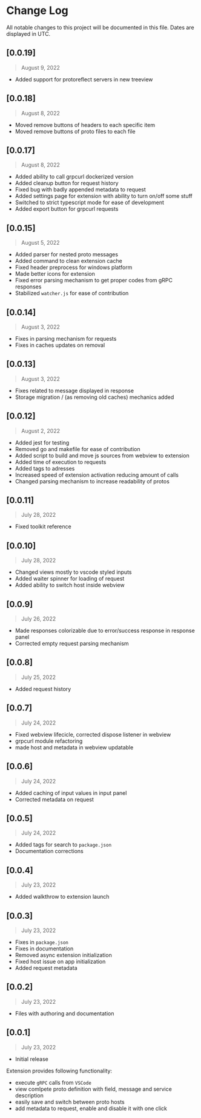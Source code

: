 # Change Log

All notable changes to this project will be documented in this file. Dates are displayed in UTC.

## [0.0.19]

> August 9, 2022

- Added support for protoreflect servers in new treeview

## [0.0.18]

> August 8, 2022

- Moved remove buttons of headers to each specific item
- Moved remove buttons of proto files to each file

## [0.0.17]

> August 8, 2022

- Added ability to call grpcurl dockerized version
- Added cleanup button for request history
- Fixed bug with badly appended metadata to request
- Added settings page for extension with ability to turn on/off some stuff
- Switched to strict typescript mode for ease of development
- Added export button for grpcurl requests

## [0.0.15]

> August 5, 2022

- Added parser for nested proto messages
- Added command to clean extension cache
- Fixed header preprocess for windows platform
- Made better icons for extension
- Fixed error parsing mechanism to get proper codes from gRPC responses
- Stabilized `watcher.js` for ease of contribution

## [0.0.14]

> August 3, 2022

- Fixes in parsing mechanism for requests
- Fixes in caches updates on removal

## [0.0.13]

> August 3, 2022

- Fixes related to message displayed in response
- Storage migration / (as removing old caches) mechanics added

## [0.0.12]

> August 2, 2022

- Added jest for testing
- Removed go and makefile for ease of contribution
- Added script to build and move js sources from webview to extension
- Added time of execution to requests
- Added tags to adresses
- Increased speed of extension activation reducing amount of calls
- Changed parsing mechanism to increase readability of protos

## [0.0.11]

> July 28, 2022

- Fixed toolkit reference

## [0.0.10]

> July 28, 2022

- Changed views mostly to vscode styled inputs
- Added waiter spinner for loading of request
- Added ability to switch host inside webview

## [0.0.9]

> July 26, 2022

- Made responses colorizable due to error/success response in response panel
- Corrected empty request parsing mechanism

## [0.0.8]

> July 25, 2022

- Added request history

## [0.0.7]

> July 24, 2022

- Fixed webview lifecicle, corrected dispose listener in webview
- grpcurl module refactoring
- made host and metadata in webview updatable

## [0.0.6]

> July 24, 2022

- Added caching of input values in input panel
- Corrected metadata on request

## [0.0.5]

> July 24, 2022

- Added tags for search to `package.json`
- Documentation corrections

## [0.0.4]

> July 23, 2022

- Added walkthrow to extension launch

## [0.0.3]

> July 23, 2022

- Fixes in `package.json`
- Fixes in documentation
- Removed async extension initialization
- Fixed host issue on app initialization
- Added request metadata

## [0.0.2]

> July 23, 2022

- Files with authoring and documentation

## [0.0.1]

> July 23, 2022

- Initial release

Extension provides following functionality:

- execute `gRPC` calls from `VSCode`
- view comlpete proto definition with field, message and service description
- easily save and switch between proto hosts
- add metadata to request, enable and disable it with one click
